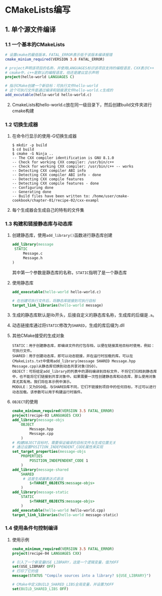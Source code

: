 # CMakeLists编写

## 1. 单个源文件编译

### 1.1 一个基本的CMakeLists

```cmake
# 设置cmake的最低版本，FATAL_ERROR表示低于该版本编译报错
cmake_minium_required(VERSION 3.8 FATAL_ERROR)

# project声明该项目的名称，并使用LANGUAGES标识该项目支持的编程语言，CXX表示C++
# cmake中，c++是默认的编程语言，但还是建议显示声明
project(hello-world LANGUAGES C)

# 指示CMake创建一个新目标：可执行文件hello-world
# 这个可执行文件是通过编译和链接源文件hello-world.c生成的
add_excutable(hello-world hello-world.c)
```

2. CmakeLists和hello-world.c放在同一级目录下，然后创建build文件夹进行cmake构建

### 1.2 切换生成器

1. 在命令行显示的使用-G切换生成器

   ```shell
   $ mkdir -p build
   $ cd build
   $ cmake -G Ninja ..
   -- The CXX compiler identification is GNU 8.1.0
   -- Check for working CXX compiler: /usr/bin/c++
   -- Check for working CXX compiler: /usr/bin/c++ -- works
   -- Detecting CXX compiler ABI info
   -- Detecting CXX compiler ABI info - done
   -- Detecting CXX compile features
   -- Detecting CXX compile features - done
   -- Configuring done
   -- Generating done
   -- Build files have been written to: /home/user/cmake-cookbook/chapter-01/recipe-02/cxx-exampl
   ```

2. 每个生成器会生成自己的特有的文件集

### 1.3 构建和链接静态库与动态库

1. 创建静态库，使用```add_library()```函数进行静态库创建

   ```cmake
   add_library(message
   	STATIC
   		Message.c
   		Message.h
   )
   ```

   其中第一个参数是静态库的名称，```STATIC```指明了是一个静态库

2. 使用静态库

   ```cmake
   add_executable(hello-world hello-world.c)
   
   # 在创建可执行文件后，将静态库链接到可执行目标
   target_link_libraries(hello-world message)
   ```

3. 生成的静态库默认是lib开头，后接自定义的静态库名称，生成库的后缀是```.a```。

4. 动态链接库通过将``STATIC``修改为``SHARED``，生成的库后缀为.dll

5. 其他CMake接受的生成对象

   ```
   STATIC：用于创建静态库，即编译文件的打包存档，以便在链接其他目标时使用，例如：可执行文件。
   SHARED：用于创建动态库，即可以动态链接，并在运行时加载的库。可以在CMakeLists.txt中使用add_library(message SHARED Message.hpp Message.cpp)从静态库切换到动态共享对象(DSO)。
   OBJECT：可将给定add_library的列表中的源码编译到目标文件，不将它们归档到静态库中，也不能将它们链接到共享对象中。如果需要一次性创建静态库和动态库，那么使用对象库尤其有用。我们将在本示例中演示。
   MODULE：又为DSO组。与SHARED库不同，它们不链接到项目中的任何目标，不过可以进行动态加载。该参数可以用于构建运行时插件。
   ```

6. ``OBJECT``的使用

   ```cmake
   cmake_minimum_required(VERSION 3.5 FATAL_ERROR)
   project(recipe-03 LANGUAGES CXX)
   add_library(message-objs
       OBJECT
           Message.hpp
           Message.cpp
       )
   # 构建OBJECT目标时，需要保证编译的目标文件与生成位置无关
   # 通过设置POSITION_INDEPENDENT_CODE属性来实现
   set_target_properties(message-objs
       PROPERTIES
           POSITION_INDEPENDENT_CODE 1
       )
   add_library(message-shared
       SHARED
       	# 这是生成器表达式语法
           $<TARGET_OBJECTS:message-objs> 
       )
   add_library(message-static
       STATIC
           $<TARGET_OBJECTS:message-objs>
       )
   add_executable(hello-world hello-world.cpp)
   target_link_libraries(hello-world message-static)
   ```

### 1.4 使用条件句控制编译

1. 使用示例

   ```cmake
   cmake_minimum_required(VERSION 3.5 FATAL_ERROR)
   project(recipe-04 LANGUAGES CXX)
   
   # 引入了一个新变量USE_LIBRARY，这是一个逻辑变量，值为OFF
   set(USE_LIBRARY OFF)
   # 打印了它的值
   message(STATUS "Compile sources into a library? ${USE_LIBRARY}")
   
   # CMake中定义BUILD_SHARED_LIBS全局变量，并设置为OFF
   set(BUILD_SHARED_LIBS OFF)
   ```

   

